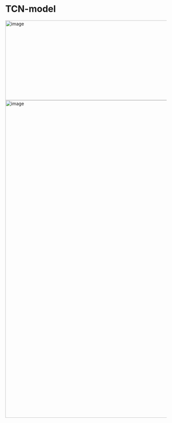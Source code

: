 # TCN-model
<img width="1308" height="249" alt="image" src="https://github.com/user-attachments/assets/20ead248-fac9-4009-bc36-b9a1e0d08e0d" />

<img width="1919" height="991" alt="image" src="https://github.com/user-attachments/assets/461f3991-dddb-4aa9-b990-a77abb3e37b4" />
